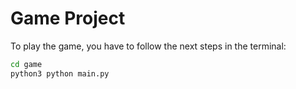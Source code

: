 # Game Project

To play the game, you have to follow the next steps in the terminal:

```sh
cd game
python3 python main.py 
```
